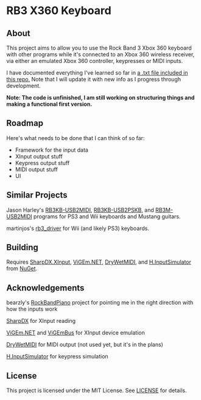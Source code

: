 # RB3 X360 Keyboard
## About
This project aims to allow you to use the Rock Band 3 Xbox 360 keyboard with other programs while it's connected to an Xbox 360 wireless receiver, via either an emulated Xbox 360 controller, keypresses or MIDI inputs.

I have documented everything I've learned so far in [a .txt file included in this repo.](https://github.com/TheNathannator/RB3-X360-Keyboard/blob/main/X360%20Keys%20Inputs.txt) Note that I will update it with new info as I progress through development.

**Note: The code is unfinished, I am still working on structuring things and making a functional first version.**

## Roadmap
Here's what needs to be done that I can think of so far:
- Framework for the input data
- XInput output stuff
- Keypress output stuff
- MIDI output stuff
- UI

## Similar Projects
Jason Harley's [RB3KB-USB2MIDI](https://jasonharley2o.com/wiki/doku.php?id=rb3keyboard),
[RB3KB-USB2PSKB](https://jasonharley2o.com/wiki/doku.php?id=rb3keyboardps), and 
[RB3M-USB2MIDI](https://jasonharley2o.com/wiki/doku.php?id=rb3mustang) programs for PS3 and Wii keyboards and Mustang guitars.

martinjos's [rb3_driver](https://github.com/martinjos/rb3_driver) for Wii (and likely PS3) keyboards.

## Building

Requires 
[SharpDX.XInput](https://www.nuget.org/packages/SharpDX.XInput/), 
[ViGEm.NET](https://www.nuget.org/packages/Nefarius.ViGEm.Client/), 
[DryWetMIDI](https://www.nuget.org/packages/Melanchall.DryWetMidi/), and 
[H.InputSimulator](https://www.nuget.org/packages/H.InputSimulator/) from 
[NuGet](https://www.nuget.org/).

## Acknowledgements
bearzly's [RockBandPiano](https://github.com/bearzly/RockBandPiano) project for pointing me in the right direction with how the inputs work

[SharpDX](http://sharpdx.org/) for XInput reading

[ViGEm.NET](https://github.com/ViGEm/ViGEm.NET) and [ViGEmBus](https://github.com/ViGEm/ViGEmBus) for XInput device emulation

[DryWetMIDI](https://github.com/melanchall/drywetmidi) for MIDI output (not used yet, but it's in the plans)

[H.InputSimulator](https://github.com/HavenDV/H.InputSimulator) for keypress simulation

## License
This project is licensed under the MIT License. See [LICENSE](https://github.com/TheNathannator/RB3-X360-Keyboard/blob/main/LICENSE) for details.
